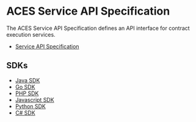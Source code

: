 # ACES Service API Specification

The ACES Service API Specification defines an API interface for
contract execution services. 

* [Service API Specification](aces-service-api-swagger.yaml)


## SDKs

* [Java SDK](sdks/java/)
* [Go SDK](sdks/go/)
* [PHP SDK](sdks/php/SwaggerClient-php/)
* [Javascript SDK](sdks/javascript/)
* [Python SDK](sdks/python/)
* [C# SDK](sdks/csharp/)